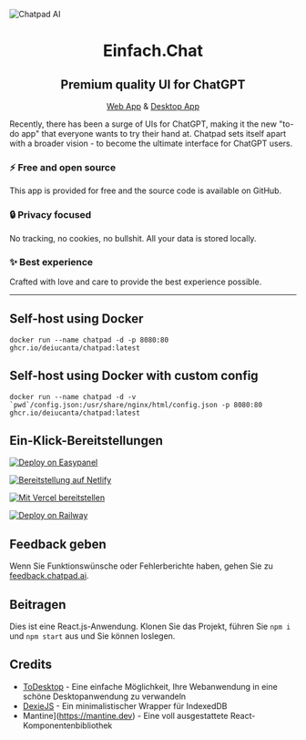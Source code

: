 ![Chatpad AI](./banner.png)

<h1 align="center">Einfach.Chat</h1>
<h2 align="center">Premium quality UI for ChatGPT</h2>
<!-- <p align="center"><a href="https://chatpad.ai">Web App</a> & <a href="https://download.chatpad.ai">Desktop App</a></p> -->
<p align="center"><a href="https://chatpad.ai">Web App</a> & <a href="https://dl.todesktop.com/230313oyppkw40a">Desktop App</a></p>

Recently, there has been a surge of UIs for ChatGPT, making it the new "to-do app" that everyone wants to try their hand at. Chatpad sets itself apart with a broader vision - to become the ultimate interface for ChatGPT users.

### ⚡️ Free and open source

This app is provided for free and the source code is available on GitHub.

### 🔒 Privacy focused

No tracking, no cookies, no bullshit. All your data is stored locally.

### ✨ Best experience

Crafted with love and care to provide the best experience possible.

---

## Self-host using Docker

```
docker run --name chatpad -d -p 8080:80 ghcr.io/deiucanta/chatpad:latest
```

## Self-host using Docker with custom config

```
docker run --name chatpad -d -v `pwd`/config.json:/usr/share/nginx/html/config.json -p 8080:80 ghcr.io/deiucanta/chatpad:latest
```

## Ein-Klick-Bereitstellungen

<!-- Easypanel -->
[![Deploy on Easypanel](https://easypanel.io/img/deploy-on-easypanel-40.svg)](https://easypanel.io/docs/templates/chatpad)

<!-- Netlify -->
[![Bereitstellung auf Netlify](https://www.netlify.com/img/deploy/button.svg)](https://app.netlify.com/start/deploy?repository=https://github.com/deiucanta/chatpad)

<!-- Vercel -->
[![Mit Vercel bereitstellen](https://vercel.com/button)](https://vercel.com/new/clone?repository-url=https%3A%2F%2Fgithub.com%2Fdeiucanta%2Fchatpad&project-name=chatpad&repository-name=chatpad-vercel&demo-title=Chatpad&demo-description=The%20Official%20Chatpad%20Website&demo-url=https%3A%2F%2Fchatpad.ai&demo-image=https%3A%2F%2Fraw.githubusercontent.com%2Fdeiucanta%2Fchatpad%2Fmain%2Fbanner.png)

<!-- Eisenbahn -->
[![Deploy on Railway](https://railway.app/button.svg)](https://railway.app/template/Ak6DUw?referralCode=9M8r62)




## Feedback geben

Wenn Sie Funktionswünsche oder Fehlerberichte haben, gehen Sie zu [feedback.chatpad.ai](https://feedback.chatpad.ai).

## Beitragen

Dies ist eine React.js-Anwendung. Klonen Sie das Projekt, führen Sie `npm i` und `npm start` aus und Sie können loslegen.

## Credits

- [ToDesktop](https://todesktop.com) - Eine einfache Möglichkeit, Ihre Webanwendung in eine schöne Desktopanwendung zu verwandeln
- [DexieJS](https://dexie.org) - Ein minimalistischer Wrapper für IndexedDB
- Mantine](https://mantine.dev) - Eine voll ausgestattete React-Komponentenbibliothek


